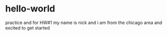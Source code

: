 # hello-world
practice and for HW#1
my name is nick and i am from the chicago area and excited to get started

